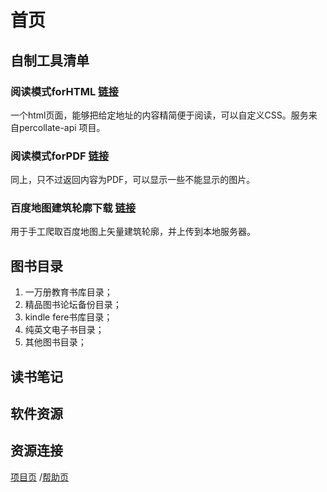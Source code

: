 首页
===

自制工具清单
----
### 阅读模式forHTML [链接](http://rywiki.github.io/tools/slimviewer.html) 

一个html页面，能够把给定地址的内容精简便于阅读，可以自定义CSS。服务来自percollate-api 项目。

### 阅读模式forPDF [链接](http://rywiki.github.io/tools/slimviewer.pdf.html) 

同上，只不过返回内容为PDF，可以显示一些不能显示的图片。

### 百度地图建筑轮廓下载 [链接](/tools/baidu/building.html)

用于手工爬取百度地图上矢量建筑轮廓，并上传到本地服务器。


## 图书目录 ##

1. 一万册教育书库目录；
2. 精品图书论坛备份目录；
3. kindle fere书库目录；
4. 纯英文电子书目录；
5. 其他图书目录；

## 读书笔记 ##



## 软件资源 ##


## 资源连接 ##

[项目页](https://github.com/dmscode/Wiki-in-box)
/[帮助页](help)
